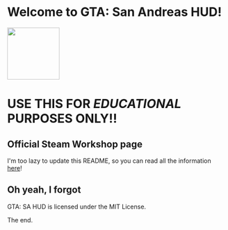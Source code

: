 Welcome to GTA: San Andreas HUD!
========
<img src="http://i.imgur.com/Ubh6gbz.png" width="120">

# USE THIS FOR *EDUCATIONAL* PURPOSES ONLY!!


## Official Steam Workshop page
I'm too lazy to update this README, so you can read all the information [here](http://steamcommunity.com/sharedfiles/filedetails/?id=482610546)!

## Oh yeah, I forgot
GTA: SA HUD is licensed under the MIT License.

The end.
